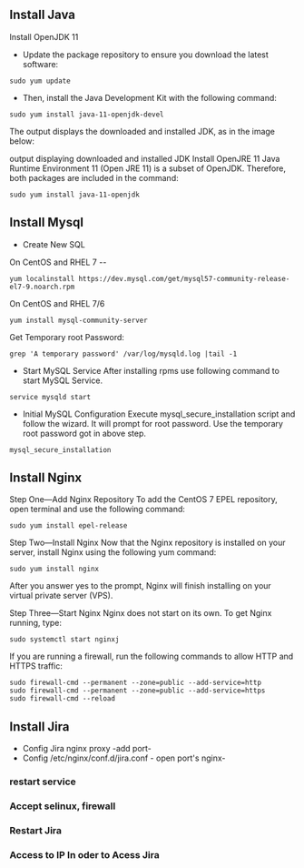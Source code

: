## Install Java

Install OpenJDK 11
-  Update the package repository to ensure you download the latest software:
```
sudo yum update
```
-  Then, install the Java Development Kit with the following command:
```
sudo yum install java-11-openjdk-devel
```
The output displays the downloaded and installed JDK, as in the image below:

output displaying downloaded and installed JDK
Install OpenJRE 11
Java Runtime Environment 11 (Open JRE 11) is a subset of OpenJDK. Therefore, both packages are included in the command:

```
sudo yum install java-11-openjdk
```

## Install Mysql
- Create New SQL 

On CentOS and RHEL 7 -- 
```
yum localinstall https://dev.mysql.com/get/mysql57-community-release-el7-9.noarch.rpm
```

On CentOS and RHEL 7/6

```
yum install mysql-community-server
```

Get Temporary root Password:

```
grep 'A temporary password' /var/log/mysqld.log |tail -1
```
-  Start MySQL Service
After installing rpms use following command to start MySQL Service.

```
service mysqld start
```
- Initial MySQL Configuration
Execute mysql_secure_installation script and follow the wizard. It will prompt for root password. Use the temporary root password got in above step.

```
mysql_secure_installation
```
## Install Nginx

Step One—Add Nginx Repository
To add the CentOS 7 EPEL repository, open terminal and use the following command:

```
sudo yum install epel-release
```
Step Two—Install Nginx
Now that the Nginx repository is installed on your server, install Nginx using the following yum command:

```
sudo yum install nginx
```
After you answer yes to the prompt, Nginx will finish installing on your virtual private server (VPS).

Step Three—Start Nginx
Nginx does not start on its own. To get Nginx running, type:

```
sudo systemctl start nginxj
```
If you are running a firewall, run the following commands to allow HTTP and HTTPS traffic:

```
sudo firewall-cmd --permanent --zone=public --add-service=http 
sudo firewall-cmd --permanent --zone=public --add-service=https
sudo firewall-cmd --reload
```
## Install Jira
- Config Jira nginx proxy -add port-
- Config /etc/nginx/conf.d/jira.conf - open port's nginx-
### restart service
### Accept selinux, firewall
### Restart Jira
### Access to IP In oder to Acess Jira
